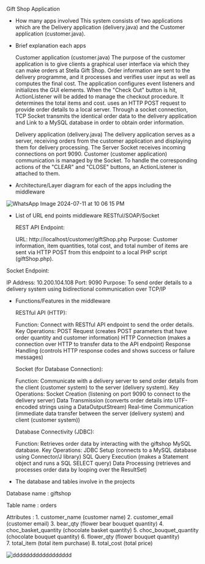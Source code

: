 Gift Shop Application

- How many apps involved 
  This system consists of two applications which are the Delivery application (delivery.java) and the Customer application (customer.java). 

- Brief explanation each apps  
  
  Customer application (customer.java) 
  The purpose of the customer application is to give clients a graphical user interface via which they can make orders at Stella Gift Shop. 
  Order information are sent to the delivery programme, and it processes and verifies user input as well as computes the final cost. 
  The application configures event listeners and initializes the GUI elements. 
  When the "Check Out" button is hit, ActionListener will be added to manage the checkout procedure. 
  It determines the total items and cost. uses an HTTP POST request to provide order details to a local server. 
  Through a socket connection, TCP Socket transmits the identical order data to the delivery application and Link to a MySQL database in order to obtain order information. 

  Delivery application (delivery.java) 
  The delivery application serves as a server, receiving orders from the customer application and displaying them for delivery processing. 
  The Server Socket receives incoming connections on port 9090. 
  Customer (customer application) communication is managed by the Socket. 
  To handle the corresponding actions of the "CLEAR" and "CLOSE" buttons, an ActionListener is attached to them. 

- Architecture/Layer diagram for each of the apps including the middleware 

![WhatsApp Image 2024-07-11 at 10 06 15 PM](https://github.com/SitiSafiahSFG/GiftShopDeliverySystem/assets/149215963/73bbe146-8099-4783-9738-8961f1daa0f8)

- List of URL end points middleware RESTful/SOAP/Socket  

  REST API Endpoint:

  URL: http://localhost/customer/giftShop.php
  Purpose: Customer information, item quantities, total cost, and total number of items are sent via HTTP POST 
           from this endpoint to a local PHP script (giftShop.php).

Socket Endpoint:

  IP Address: 10.200.104.108
  Port: 9090
  Purpose: To send order details to a delivery system using bidirectional communication over TCP/IP

- Functions/Features in the middleware 
  
  RESTful API (HTTP):

  Function: Connect with RESTful API endpoint to send the order details.
  Key Operations: POST Request (creates POST parameters that have order quantity and customer information)
                  HTTP Connection (makes a connection over HTTP to transfer data to the API endpoint)
                  Response Handling (controls HTTP response codes and shows success or failure messages)

  Socket (for Database Connection):

  Function: Communicate with a delivery server to send order details from the client (customer system) to the server (delivery system).
  Key Operations: Socket Creation (listening on port 9090 to connect to the delivery server)
                  Data Transmission (converts order details into UTF-encoded strings using a DataOutputStream)
                  Real-time Communication (immediate data transfer between the server (delivery system) and client (customer system))

  Database Connectivity (JDBC):

  Function: Retrieves order data by interacting with the giftshop MySQL database.
  Key Operations: JDBC Setup (connects to a MySQL database using Connector/J library)
                  SQL Query Execution (makes a Statement object and runs a SQL SELECT query)
                  Data Processing (retrieves and processes order data by looping over the ResultSet)

- The database and tables involve in the projects 

Database name : giftshop 

 Table name : orders 

 Attributes : 1. customer_name (customer name) 
              2. customer_email (customer email) 
              3. bear_qty (flower bear bouquet quantity) 
              4. choc_basket_quantity (chocolate basket quantity)
              5. choc_bouquet_quantity (chocolate bouquet quantity) 
              6. flower_qty (flower bouquet quantity)  
              7. total_item (total item purchase) 
              8. total_cost (total price)

![dddddddddddddddddd](https://github.com/SitiSafiahSFG/GiftShopDeliverySystem/assets/149215963/8882133f-695e-42c5-b6c2-3270f3e773c9)






